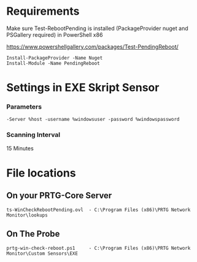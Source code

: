 # Requirements

Make sure Test-RebootPending is installed (PackageProvider nuget and PSGallery required) in PowerShell x86

https://www.powershellgallery.com/packages/Test-PendingReboot/

    Install-PackageProvider -Name Nuget
    Install-Module -Name PendingReboot
    
# Settings in EXE Skript Sensor
### Parameters
    -Server %host -username %windowsuser -password %windowspassword
        
### Scanning Interval
15 Minutes        
        
# File locations

## On your PRTG-Core Server
    ts-WinCheckRebootPending.ovl  - C:\Program Files (x86)\PRTG Network Monitor\lookups

## On The Probe
    prtg-win-check-reboot.ps1     - C:\Program Files (x86)\PRTG Network Monitor\Custom Sensors\EXE